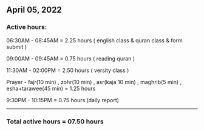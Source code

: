 ## April 05, 2022
### Active hours:

06:30AM - 08:45AM     = 2.25 hours ( english class & quran class & form submit )

09:00AM - 09:45AM     = 0.75 hours ( reading quran )

11:30AM - 02:00PM     = 2.50 hours ( versity class )

Prayer - fajr(10 min) , zohr(10 min) , asr(kaja 10 min) , maghrib(5 min) , esha+tarawee(45 min) = 1.25 hours

9:30PM - 10:15PM     = 0.75 hours (daily report)

----------------------------------------

### Total active hours = 07.50 hours